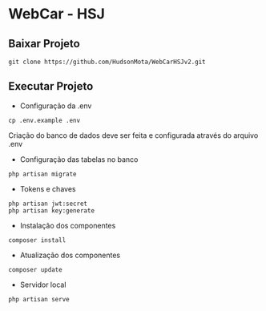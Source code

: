 # WebCar - HSJ

## Baixar Projeto
```
git clone https://github.com/HudsonMota/WebCarHSJv2.git
```
## Executar Projeto

- Configuração da .env
```
cp .env.example .env
```
Criação do banco de dados deve ser feita e configurada através do arquivo .env

- Configuração das tabelas no banco
```
php artisan migrate
```

- Tokens e chaves
```
php artisan jwt:secret
php artisan key:generate 
```

- Instalação dos componentes
```
composer install
```

- Atualização dos componentes
```
composer update
```

- Servidor local
```
php artisan serve
```
